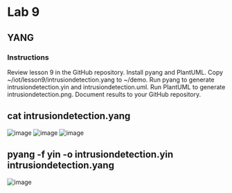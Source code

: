 # Lab 9
## YANG
### Instructions
Review lesson 9 in the GitHub repository. Install pyang and PlantUML. Copy ~/iot/lesson9/intrusiondetection.yang to ~/demo. Run pyang to generate intrusiondetection.yin and intrusiondetection.uml. Run PlantUML to generate intrusiondetection.png. Document results to your GitHub repository.

## cat intrusiondetection.yang
![image](https://github.com/user-attachments/assets/3594848f-64e1-4ca6-9f0b-d9adfc1908e7)
![image](https://github.com/user-attachments/assets/7f1e2d32-4281-4300-a87f-9337962513e5)
![image](https://github.com/user-attachments/assets/5364f493-16b5-40dd-915d-71f70996c92c)


## pyang -f yin -o intrusiondetection.yin intrusiondetection.yang
![image](https://github.com/user-attachments/assets/91fea375-080a-40ec-b729-fad778136e7b)


